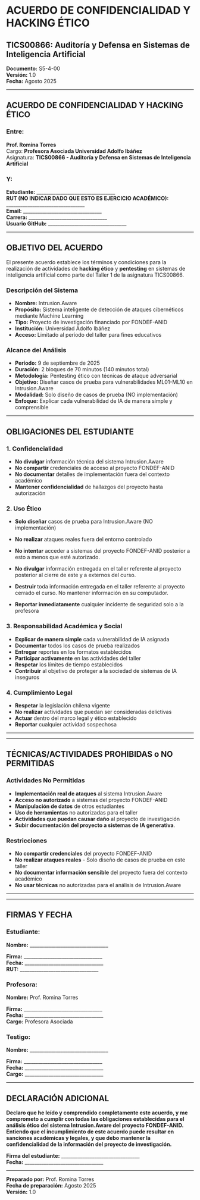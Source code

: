 # ACUERDO DE CONFIDENCIALIDAD Y HACKING ÉTICO
## TICS00866: Auditoría y Defensa en Sistemas de Inteligencia Artificial

**Documento:** S5-4-00  
**Versión:** 1.0  
**Fecha:** Agosto 2025

---

## ACUERDO DE CONFIDENCIALIDAD Y HACKING ÉTICO

### **Entre:**
 **Prof. Romina Torres**  
Cargo: **Profesora Asociada Universidad Adolfo Ibáñez**  
Asignatura: **TICS00866 - Auditoría y Defensa en Sistemas de Inteligencia Artificial**

### **Y:**
**Estudiante:** _________________________________  
**RUT (NO INDICAR DADO QUE ESTO ES EJERCICIO ACADÉMICO):** _________________________________  
**Email:** _________________________________  
**Carrera:** _________________________________  
**Usuario GitHub:** _________________________________

---

## OBJETIVO DEL ACUERDO

El presente acuerdo establece los términos y condiciones para la realización de actividades de **hacking ético** y **pentesting** en sistemas de inteligencia artificial como parte del Taller 1 de la asignatura TICS00866.


### **Descripción del Sistema**
- **Nombre:** Intrusion.Aware
- **Propósito:** Sistema inteligente de detección de ataques cibernéticos mediante Machine Learning
- **Tipo:** Proyecto de investigación financiado por FONDEF-ANID
- **Institución:** Universidad Adolfo Ibáñez
- **Acceso:** Limitado al período del taller para fines educativos

### **Alcance del Análisis**
- **Período:** 9 de septiembre de 2025
- **Duración:** 2 bloques de 70 minutos (140 minutos total)
- **Metodología:** Pentesting ético con técnicas de ataque adversarial
- **Objetivo:** Diseñar casos de prueba para vulnerabilidades ML01-ML10 en Intrusion.Aware
- **Modalidad:** Solo diseño de casos de prueba (NO implementación)
- **Enfoque:** Explicar cada vulnerabilidad de IA de manera simple y comprensible

---

## OBLIGACIONES DEL ESTUDIANTE

### **1. Confidencialidad**
- **No divulgar** información técnica del sistema Intrusion.Aware
- **No compartir** credenciales de acceso al proyecto FONDEF-ANID
- **No documentar** detalles de implementación fuera del contexto académico
- **Mantener confidencialidad** de hallazgos del proyecto hasta autorización

### **2. Uso Ético**
- **Solo diseñar** casos de prueba para Intrusion.Aware (NO implementación)
- **No realizar** ataques reales fuera del entorno controlado
- **No intentar** acceder a sistemas del proyecto FONDEF-ANID posterior a esto a menos que esté autorizado.
- **No divulgar** información entregada en el taller referente al proyecto posterior al cierre de este y a externos del curso.

- **Destruir** toda información entregada en el taller referente al proyecto cerrado el curso. No mantener información en su computador.

- **Reportar inmediatamente** cualquier incidente de seguridad solo a la profesora

### **3. Responsabilidad Académica y Social**
- **Explicar de manera simple** cada vulnerabilidad de IA asignada
- **Documentar** todos los casos de prueba realizados
- **Entregar** reportes en los formatos establecidos
- **Participar activamente** en las actividades del taller
- **Respetar** los límites de tiempo establecidos
- **Contribuir** al objetivo de proteger a la sociedad de sistemas de IA inseguros

### **4. Cumplimiento Legal**
- **Respetar** la legislación chilena vigente
- **No realizar** actividades que puedan ser consideradas delictivas
- **Actuar** dentro del marco legal y ético establecido
- **Reportar** cualquier actividad sospechosa

---


---

## TÉCNICAS/ACTIVIDADES PROHIBIDAS o NO PERMITIDAS

### **Actividades No Permitidas**
- **Implementación real de ataques** al sistema Intrusion.Aware
- **Acceso no autorizado** a sistemas del proyecto FONDEF-ANID
- **Manipulación de datos** de otros estudiantes
- **Uso de herramientas** no autorizadas para el taller
- **Actividades que puedan causar daño** al proyecto de investigación
- **Subir documentación del proyecto a sistemas de IA generativa**. 

### **Restricciones**
- **No compartir credenciales** del proyecto FONDEF-ANID
- **No realizar ataques reales** - Solo diseño de casos de prueba en este taller
- **No documentar información sensible** del proyecto fuera del contexto académico
- **No usar técnicas** no autorizadas para el análisis de Intrusion.Aware

---
---

## FIRMAS Y FECHA

### **Estudiante:**
**Nombre:** _________________________________  


**Firma:** _________________________________  
**Fecha:** _________________________________  
**RUT:** _________________________________

### **Profesora:**
**Nombre:** Prof. Romina Torres  


**Firma:** _________________________________  
**Fecha:** _________________________________  
**Cargo:** Profesora Asociada

### **Testigo:**
**Nombre:** _________________________________  


**Firma:** _________________________________  
**Fecha:** _________________________________  
**Cargo:** _________________________________

---

## DECLARACIÓN ADICIONAL

**Declaro que he leído y comprendido completamente este acuerdo, y me comprometo a cumplir con todas las obligaciones establecidas para el análisis ético del sistema Intrusion.Aware del proyecto FONDEF-ANID. Entiendo que el incumplimiento de este acuerdo puede resultar en sanciones académicas y legales, y que debo mantener la confidencialidad de la información del proyecto de investigación.**

**Firma del estudiante:** _________________________________  
**Fecha:** _________________________________

---

**Preparado por:** Prof. Romina Torres  
**Fecha de preparación:** Agosto 2025  
**Versión:** 1.0
